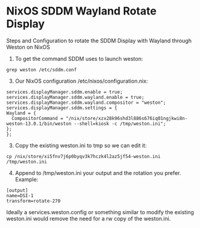 # NixOS SDDM Wayland Rotate Display
Steps and Configuration to rotate the SDDM Display with Wayland through Weston on NixOS

1. To get the command SDDM uses to launch weston:
  ```
  grep weston /etc/sddm.conf
  ```
3. Our NixOS configuration /etc/nixos/configuration.nix:
  ```
  services.displayManager.sddm.enable = true;
  services.displayManager.sddm.wayland.enable = true;
  services.displayManager.sddm.wayland.compositor = "weston";
  services.displayManager.sddm.settings = {
  Wayland = {
    CompositorCommand = "/nix/store/xzx28k96shd3l886s676iq01ngjkwi8n-weston-13.0.1/bin/weston --shell=kiosk -c /tmp/weston.ini";
  };
};
  ```
3. Copy the existing weston.ini to tmp so we can edit it:
  ```
  cp /nix/store/xi5fnv7j6p0byqv3k7hczk4l2az5jf54-weston.ini /tmp/weston.ini
  ```
4. Append to /tmp/weston.ini your output and the rotation you prefer. Example:
  ```
  [output]
  name=DSI-1
  transform=rotate-270
  ```
Ideally a services.weston.config or something similar to modify the existing weston.ini would remove the need for a rw copy of the weston.ini.
